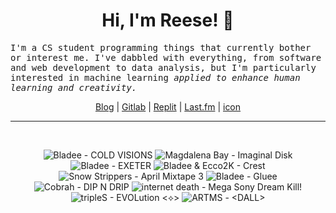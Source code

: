 <h1 align="center">Hi, I'm Reese! 👋</h1>

<p><samp>I'm a CS student programming things that currently bother or interest me. I've dabbled with everything, from software and web development to data analysis, but I'm particularly interested in machine learning <i>applied to enhance human learning and creativity.</i></p></samp>

<p align="center">
 <a href="https://renys.dev">Blog</a> | <a href="https://gitlab.com/renys">Gitlab</a> | <a href="https://replit.com/@renys">Replit</a> | <a href="https://last.fm/user/emperte">Last.fm</a> | <a href="https://picrew.me/en/image_maker/2243240">icon</a>
</p>

<hr class="dotted">
<br>
<!-- lastfm -->
<p align="center"><img src="https://lastfm.freetls.fastly.net/i/u/64s/091ed7bca47d5c69795b3ccc9ca0d477.jpg" title="Bladee - COLD VISIONS"> <img src="https://lastfm.freetls.fastly.net/i/u/64s/0787b4f6e2086c763482254d375b17f0.png" title="Magdalena Bay - Imaginal Disk"> <img src="https://lastfm.freetls.fastly.net/i/u/64s/400560416eb0c37bbc407cd4279c7899.jpg" title="Bladee - EXETER"> <img src="https://lastfm.freetls.fastly.net/i/u/64s/4ba80626474b2b067fba1c8ab2849556.jpg" title="Bladee & Ecco2K - Crest"> <img src="https://lastfm.freetls.fastly.net/i/u/64s/9c8bb08299345981df81968587e638e5.jpg" title="Snow Strippers - April Mixtape 3"> <img src="https://lastfm.freetls.fastly.net/i/u/64s/34c4f4ae1a4ef6692b4c8bda57793969.jpg" title="Bladee - Gluee"> <img src="https://lastfm.freetls.fastly.net/i/u/64s/5fe3a97241326cfec522f284a948c033.jpg" title="Cobrah - DIP N DRIP"> <img src="https://lastfm.freetls.fastly.net/i/u/64s/1191b2c319c10ddc5d66e5697b784b6e.jpg" title="internet death - Mega Sony Dream Kill!"> <img src="https://lastfm.freetls.fastly.net/i/u/64s/7823501bbf0c0a2b33568493a2886af0.jpg" title="tripleS - EVOLution <⟡>"> <img src="https://lastfm.freetls.fastly.net/i/u/64s/25eb1503aeb96fb6b37b3e1d961d7685.jpg" title="ARTMS - <DALL>"> </p>
